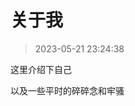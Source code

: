 # 关于我

> 2023-05-21 23:24:38

这里介绍下自己

以及一些平时的碎碎念和牢骚

<preview path="./A.vue" title="title" description="component description content"></preview>

